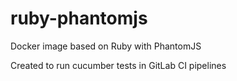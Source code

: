 # ruby-phantomjs

Docker image based on Ruby with PhantomJS

Created to run cucumber tests in GitLab CI pipelines
